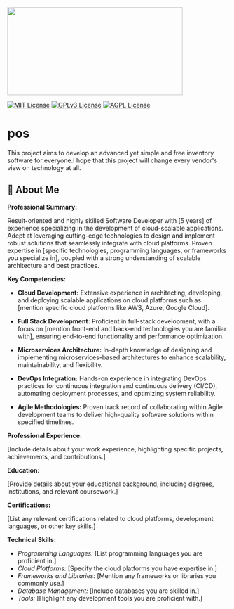 <img src="https://www.alphaebarcode.com/images/Gsoft/For-GSoft-retail/POS.png" height="200" width="400" />

[![MIT License](https://img.shields.io/badge/License-MIT-green.svg)](https://choosealicense.com/licenses/mit/)
[![GPLv3 License](https://img.shields.io/badge/License-GPL%20v3-yellow.svg)](https://opensource.org/licenses/)
[![AGPL License](https://img.shields.io/badge/license-AGPL-blue.svg)](http://www.gnu.org/licenses/agpl-3.0)


# pos
 This project aims to develop an advanced yet simple and free inventory software for everyone.I hope that this project will change every vendor's view on technology at all. 


## 🚀 About Me

**Professional Summary:**

Result-oriented and highly skilled Software Developer with [5 years] of experience specializing in the development of cloud-scalable applications. Adept at leveraging cutting-edge technologies to design and implement robust solutions that seamlessly integrate with cloud platforms. Proven expertise in [specific technologies, programming languages, or frameworks you specialize in], coupled with a strong understanding of scalable architecture and best practices.

**Key Competencies:**

- **Cloud Development:** Extensive experience in architecting, developing, and deploying scalable applications on cloud platforms such as [mention specific cloud platforms like AWS, Azure, Google Cloud].
  
- **Full Stack Development:** Proficient in full-stack development, with a focus on [mention front-end and back-end technologies you are familiar with], ensuring end-to-end functionality and performance optimization.

- **Microservices Architecture:** In-depth knowledge of designing and implementing microservices-based architectures to enhance scalability, maintainability, and flexibility.

- **DevOps Integration:** Hands-on experience in integrating DevOps practices for continuous integration and continuous delivery (CI/CD), automating deployment processes, and optimizing system reliability.

- **Agile Methodologies:** Proven track record of collaborating within Agile development teams to deliver high-quality software solutions within specified timelines.

**Professional Experience:**

[Include details about your work experience, highlighting specific projects, achievements, and contributions.]

**Education:**

[Provide details about your educational background, including degrees, institutions, and relevant coursework.]

**Certifications:**

[List any relevant certifications related to cloud platforms, development languages, or other key skills.]

**Technical Skills:**

- *Programming Languages:* [List programming languages you are proficient in.]
- *Cloud Platforms:* [Specify the cloud platforms you have expertise in.]
- *Frameworks and Libraries:* [Mention any frameworks or libraries you commonly use.]
- *Database Management:* [Include databases you are skilled in.]
- *Tools:* [Highlight any development tools you are proficient with.]
